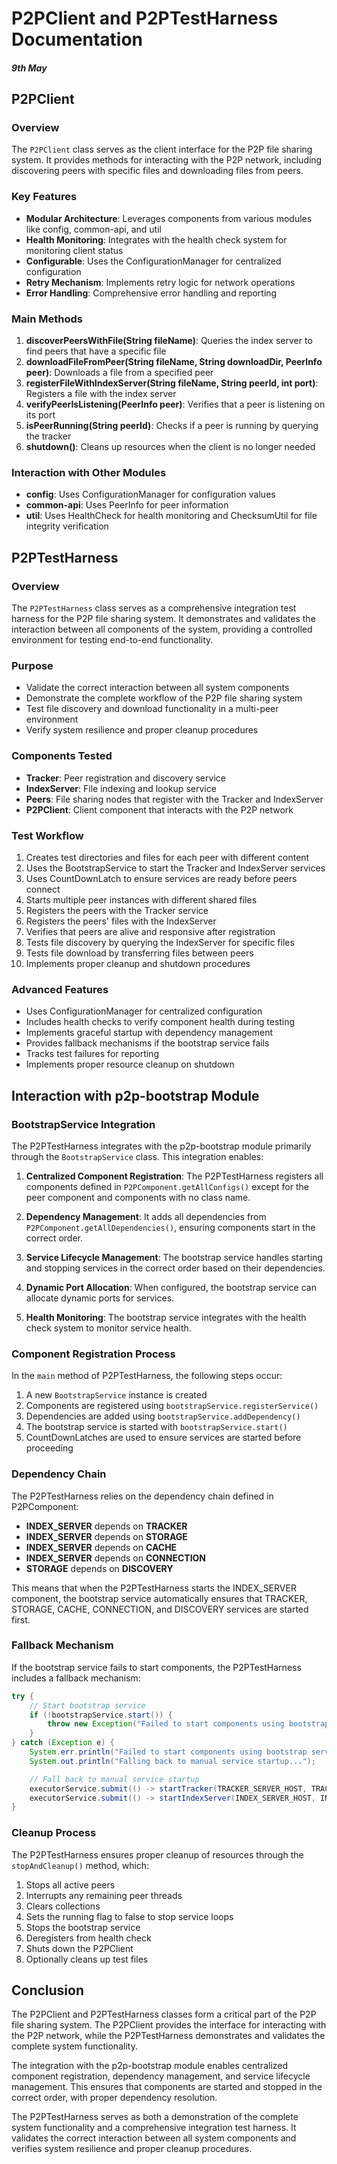 
# P2PClient and P2PTestHarness Documentation

#### *9th May*

## P2PClient

### Overview
The `P2PClient` class serves as the client interface for the P2P file sharing system. It provides methods for interacting with the P2P network, including discovering peers with specific files and downloading files from peers.

### Key Features
- **Modular Architecture**: Leverages components from various modules like config, common-api, and util
- **Health Monitoring**: Integrates with the health check system for monitoring client status
- **Configurable**: Uses the ConfigurationManager for centralized configuration
- **Retry Mechanism**: Implements retry logic for network operations
- **Error Handling**: Comprehensive error handling and reporting

### Main Methods
1. **discoverPeersWithFile(String fileName)**: Queries the index server to find peers that have a specific file
2. **downloadFileFromPeer(String fileName, String downloadDir, PeerInfo peer)**: Downloads a file from a specified peer
3. **registerFileWithIndexServer(String fileName, String peerId, int port)**: Registers a file with the index server
4. **verifyPeerIsListening(PeerInfo peer)**: Verifies that a peer is listening on its port
5. **isPeerRunning(String peerId)**: Checks if a peer is running by querying the tracker
6. **shutdown()**: Cleans up resources when the client is no longer needed

### Interaction with Other Modules
- **config**: Uses ConfigurationManager for configuration values
- **common-api**: Uses PeerInfo for peer information
- **util**: Uses HealthCheck for health monitoring and ChecksumUtil for file integrity verification

## P2PTestHarness

### Overview
The `P2PTestHarness` class serves as a comprehensive integration test harness for the P2P file sharing system. It demonstrates and validates the interaction between all components of the system, providing a controlled environment for testing end-to-end functionality.

### Purpose
- Validate the correct interaction between all system components
- Demonstrate the complete workflow of the P2P file sharing system
- Test file discovery and download functionality in a multi-peer environment
- Verify system resilience and proper cleanup procedures

### Components Tested
- **Tracker**: Peer registration and discovery service
- **IndexServer**: File indexing and lookup service
- **Peers**: File sharing nodes that register with the Tracker and IndexServer
- **P2PClient**: Client component that interacts with the P2P network

### Test Workflow
1. Creates test directories and files for each peer with different content
2. Uses the BootstrapService to start the Tracker and IndexServer services
3. Uses CountDownLatch to ensure services are ready before peers connect
4. Starts multiple peer instances with different shared files
5. Registers the peers with the Tracker service
6. Registers the peers' files with the IndexServer
7. Verifies that peers are alive and responsive after registration
8. Tests file discovery by querying the IndexServer for specific files
9. Tests file download by transferring files between peers
10. Implements proper cleanup and shutdown procedures

### Advanced Features
- Uses ConfigurationManager for centralized configuration
- Includes health checks to verify component health during testing
- Implements graceful startup with dependency management
- Provides fallback mechanisms if the bootstrap service fails
- Tracks test failures for reporting
- Implements proper resource cleanup on shutdown

## Interaction with p2p-bootstrap Module

### BootstrapService Integration
The P2PTestHarness integrates with the p2p-bootstrap module primarily through the `BootstrapService` class. This integration enables:

1. **Centralized Component Registration**: The P2PTestHarness registers all components defined in `P2PComponent.getAllConfigs()` except for the peer component and components with no class name.

2. **Dependency Management**: It adds all dependencies from `P2PComponent.getAllDependencies()`, ensuring components start in the correct order.

3. **Service Lifecycle Management**: The bootstrap service handles starting and stopping services in the correct order based on their dependencies.

4. **Dynamic Port Allocation**: When configured, the bootstrap service can allocate dynamic ports for services.

5. **Health Monitoring**: The bootstrap service integrates with the health check system to monitor service health.

### Component Registration Process
In the `main` method of P2PTestHarness, the following steps occur:

1. A new `BootstrapService` instance is created
2. Components are registered using `bootstrapService.registerService()`
3. Dependencies are added using `bootstrapService.addDependency()`
4. The bootstrap service is started with `bootstrapService.start()`
5. CountDownLatches are used to ensure services are started before proceeding

### Dependency Chain
The P2PTestHarness relies on the dependency chain defined in P2PComponent:

- **INDEX_SERVER** depends on **TRACKER**
- **INDEX_SERVER** depends on **STORAGE**
- **INDEX_SERVER** depends on **CACHE**
- **INDEX_SERVER** depends on **CONNECTION**
- **STORAGE** depends on **DISCOVERY**

This means that when the P2PTestHarness starts the INDEX_SERVER component, the bootstrap service automatically ensures that TRACKER, STORAGE, CACHE, CONNECTION, and DISCOVERY services are started first.

### Fallback Mechanism
If the bootstrap service fails to start components, the P2PTestHarness includes a fallback mechanism:

```java
try {
    // Start bootstrap service
    if (!bootstrapService.start()) {
        throw new Exception("Failed to start components using bootstrap service");
    }
} catch (Exception e) {
    System.err.println("Failed to start components using bootstrap service: " + e.getMessage());
    System.out.println("Falling back to manual service startup...");

    // Fall back to manual service startup
    executorService.submit(() -> startTracker(TRACKER_SERVER_HOST, TRACKER_SERVER_PORT));
    executorService.submit(() -> startIndexServer(INDEX_SERVER_HOST, INDEX_SERVER_PORT));
}
```

### Cleanup Process
The P2PTestHarness ensures proper cleanup of resources through the `stopAndCleanup()` method, which:

1. Stops all active peers
2. Interrupts any remaining peer threads
3. Clears collections
4. Sets the running flag to false to stop service loops
5. Stops the bootstrap service
6. Deregisters from health check
7. Shuts down the P2PClient
8. Optionally cleans up test files

## Conclusion

The P2PClient and P2PTestHarness classes form a critical part of the P2P file sharing system. The P2PClient provides the interface for interacting with the P2P network, while the P2PTestHarness demonstrates and validates the complete system functionality.

The integration with the p2p-bootstrap module enables centralized component registration, dependency management, and service lifecycle management. This ensures that components are started and stopped in the correct order, with proper dependency resolution.

The P2PTestHarness serves as both a demonstration of the complete system functionality and a comprehensive integration test harness. It validates the correct interaction between all system components and verifies system resilience and proper cleanup procedures.